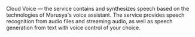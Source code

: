 Cloud Voice — the service contains and synthesizes speech based on the technologies of Marusya's voice assistant. The service provides speech recognition from audio files and streaming audio, as well as speech generation from text with voice control of your choice.